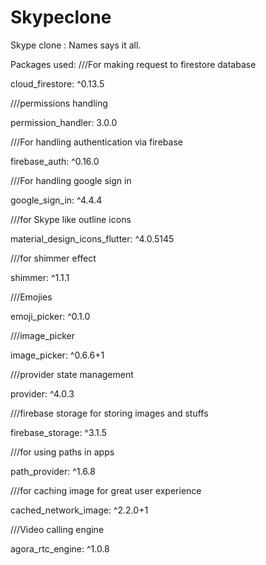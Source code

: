 # Skypeclone

Skype clone : Names says it all.

Packages used:
  ///For making request to firestore database

  cloud_firestore: ^0.13.5

  ///permissions handling
  
  permission_handler: 3.0.0

  ///For handling authentication via firebase
  
  firebase_auth: ^0.16.0

  ///For handling google sign in
  
  google_sign_in: ^4.4.4

  ///for Skype like outline icons
  
  material_design_icons_flutter: ^4.0.5145

  ///for shimmer effect
  
  shimmer: ^1.1.1

  ///Emojies
  
  emoji_picker: ^0.1.0

  ///image_picker
  
  image_picker: ^0.6.6+1

  ///provider state management
  
  provider: ^4.0.3

  ///firebase storage for storing images and stuffs
  
  firebase_storage: ^3.1.5

  ///for using paths in apps
  
  path_provider: ^1.6.8

  ///for caching image for great user experience
  
  cached_network_image: ^2.2.0+1

  ///Video calling engine
  
  agora_rtc_engine: ^1.0.8

